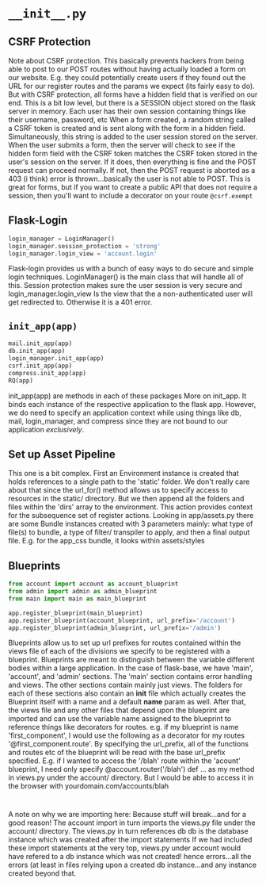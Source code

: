 # `__init__.py`

## CSRF Protection

Note about CSRF protection. This basically prevents hackers
from being able to post to our POST routes without having actually
loaded a form on our website. E.g. they could potentially create
users if they found out the URL for our register routes and
the params we expect (its fairly easy to do). But with
CSRF protection, all forms have a hidden field that is verified on
our end. This is a bit low level, but there is a SESSION object
stored on the flask server in memory. Each user has their
own session containing things like their username, password, etc
When a form created, a random string called a CSRF token is
created and is sent along with the form in a hidden field.
Simultaneously, this string is added to the user session
stored on the server. When the user submits a form, then
the server will check to see if the hidden form field with the
CSRF token matches the CSRF token stored in the user's session
on the server. If it does, then everything is fine and the
POST request can proceed normally. If not, then the POST request
is aborted as a 403 (i think) error is thrown...basically
the user is not able to POST. This is great for forms, but
if you want to create a public API that does not require a session,
then you'll want to include a decorator on your route `@csrf.exempt`

## Flask-Login


```python
login_manager = LoginManager()
login_manager.session_protection = 'strong'
login_manager.login_view = 'account.login'
```

Flask-login provides us with a bunch of easy ways to do secure and
simple login techniques. LoginManager() is the main class that
will handle all of this. Session protection makes sure the
user session is very secure and login_manager.login_view
Is the view that the a non-authenticated user will get redirected
to. Otherwise it is a 401 error.

## `init_app(app)`

```python
mail.init_app(app)
db.init_app(app)
login_manager.init_app(app)
csrf.init_app(app)
compress.init_app(app)
RQ(app)
```

init_app(app) are methods in each of these packages
More on init_app. It binds each instance of the respective
application to the flask app. However, we do need to specify
an application context while using things like db, mail,
login_manager, and compress since they are not bound to our
application _exclusively_.

## Set up Asset Pipeline

This one is a bit complex. First an Environment instance is created
that holds references to a single path to the 'static' folder. We don't
really care about that since the url_for() method allows us to specify
access to resources in the static/ directory. But we then append all the
folders and files within the 'dirs' array to the environment. This
action provides context for the subsequence set of register actions.
Looking in app/assets.py there are some Bundle instances created with
3 parameters mainly: what type of file(s) to bundle, a type of filter/
transpiler to apply, and then a final output file. E.g. for the
app_css bundle, it looks within assets/styles

## Blueprints

```python
from account import account as account_blueprint
from admin import admin as admin_blueprint
from main import main as main_blueprint

app.register_blueprint(main_blueprint)
app.register_blueprint(account_blueprint, url_prefix='/account')
app.register_blueprint(admin_blueprint, url_prefix='/admin')
```

Blueprints allow us to set up url prefixes for routes contained
within the views file of each of the divisions we specify to be
registered with a blueprint. Blueprints are meant to distinguish between
the variable different bodies within a large application.
In the case of flask-base, we have 'main', 'account', and 'admin'
sections. The 'main' section contains error handling and views.
The other sections contain mainly just views. The folders for each of
these sections also contain an __init__ file which actually creates the
Blueprint itself with a name and a default __name__ param as well.
After that, the views file and any other files that depend upon the
blueprint are imported and can use the variable name assigned to the
blueprint to reference things like decorators for routes. e.g. if my
blueprint is name 'first_component', I would use the following as
a decorator for my routes '@first_component.route'. By specifying
the url_prefix, all of the functions and routes etc of the blueprint
will be read with the base url_prefix specified. E.g. if I wanted
to access the '/blah' route within the 'acount' blueprint, I need only
specify @account.router('/blah') def ... as my method in views.py under
the account/ directory. But I would be able to access it in the
browser with yourdomain.com/accounts/blah
#
A note on why we are importing here: Because stuff will break...and for
a good reason! The account import in turn imports the views.py file under
the account/ directory. The views.py in turn references db
db is the database instance which was created after the import statements
If we had included these import statements at the very top, views.py
under account would have refered to a db instance which was not created!
hence errors...all the errors (at least in files relying upon a created
db instance...and any instance created beyond that.
